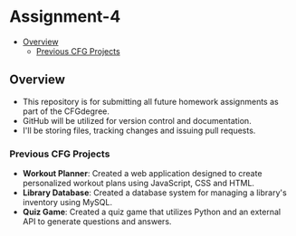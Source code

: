 # Assignment-4

- [Overview](#overview)
  - [Previous CFG Projects](#previous-cfg-projects)
 
## Overview
  
- This repository is for submitting all future homework assignments as part of the CFGdegree.
- GitHub will be utilized for version control and documentation.
- I'll be storing files, tracking changes and issuing pull requests.

### Previous CFG Projects
- **Workout Planner**: Created a web application designed to create personalized workout plans using JavaScript, CSS and HTML.
- **Library Database**: Created a database system for managing a library's inventory using MySQL.
- **Quiz Game**: Created a quiz game that utilizes Python and an external API to generate questions and answers.

